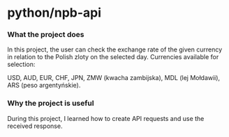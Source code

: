 # python/npb-api

### What the project does

In this project, the user can check the exchange rate of the given currency in relation to the Polish zloty on the selected day. Currencies available for selection:

USD, AUD, EUR, CHF, JPN, ZMW (kwacha zambijska), MDL (lej Mołdawii), ARS (peso argentyńskie).

### Why the project is useful

During this project, I learned how to create API requests and use the received response.
